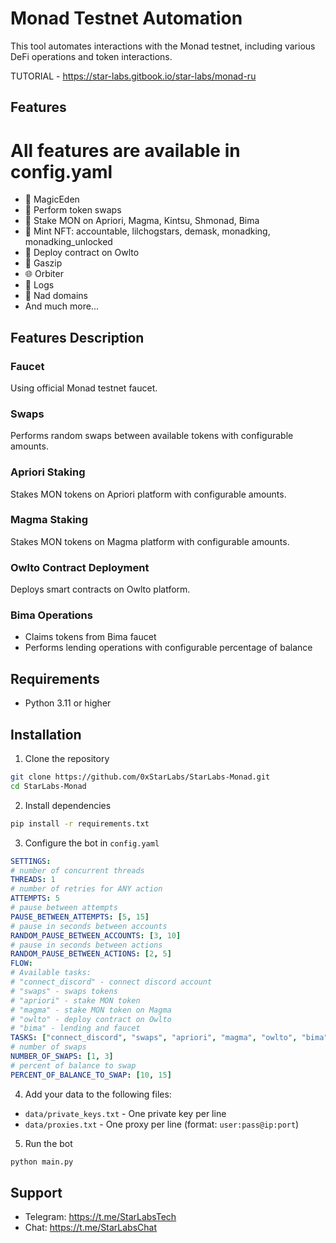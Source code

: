# Monad Testnet Automation

This tool automates interactions with the Monad testnet, including various DeFi operations and token interactions.

TUTORIAL - https://star-labs.gitbook.io/star-labs/monad-ru

## Features
# All features are available in config.yaml
- 💎 MagicEden
- 💱 Perform token swaps
- 🏦 Stake MON on Apriori, Magma, Kintsu, Shmonad, Bima
- 📄 Mint NFT: accountable, lilchogstars, demask, monadking, monadking_unlocked
- 🦉 Deploy contract on Owlto
- 🌋 Gaszip
- 🌐 Orbiter
- 📄 Logs
- 📄 Nad domains
- And much more...

## Features Description

### Faucet
Using official Monad testnet faucet.

### Swaps
Performs random swaps between available tokens with configurable amounts.

### Apriori Staking
Stakes MON tokens on Apriori platform with configurable amounts.

### Magma Staking
Stakes MON tokens on Magma platform with configurable amounts.

### Owlto Contract Deployment
Deploys smart contracts on Owlto platform.

### Bima Operations
- Claims tokens from Bima faucet
- Performs lending operations with configurable percentage of balance

## Requirements
- Python 3.11 or higher

## Installation

1. Clone the repository
```bash
git clone https://github.com/0xStarLabs/StarLabs-Monad.git
cd StarLabs-Monad
```

2. Install dependencies
```bash
pip install -r requirements.txt
```

3. Configure the bot in `config.yaml`

```yaml
SETTINGS:
# number of concurrent threads
THREADS: 1
# number of retries for ANY action
ATTEMPTS: 5
# pause between attempts
PAUSE_BETWEEN_ATTEMPTS: [5, 15]
# pause in seconds between accounts
RANDOM_PAUSE_BETWEEN_ACCOUNTS: [3, 10]
# pause in seconds between actions
RANDOM_PAUSE_BETWEEN_ACTIONS: [2, 5]
FLOW:
# Available tasks:
# "connect_discord" - connect discord account
# "swaps" - swaps tokens
# "apriori" - stake MON token
# "magma" - stake MON token on Magma
# "owlto" - deploy contract on Owlto
# "bima" - lending and faucet
TASKS: ["connect_discord", "swaps", "apriori", "magma", "owlto", "bima"]
# number of swaps
NUMBER_OF_SWAPS: [1, 3]
# percent of balance to swap
PERCENT_OF_BALANCE_TO_SWAP: [10, 15]

```

4. Add your data to the following files:
- `data/private_keys.txt` - One private key per line
- `data/proxies.txt` - One proxy per line (format: `user:pass@ip:port`)


5. Run the bot
```bash
python main.py
```

## Support
- Telegram: https://t.me/StarLabsTech
- Chat: https://t.me/StarLabsChat
